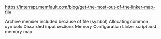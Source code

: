 https://interrupt.memfault.com/blog/get-the-most-out-of-the-linker-map-file

Archive member included because of file (symbol)
Allocating common symbols
Discarded input sections
Memory Configuration
Linker script and memory map

